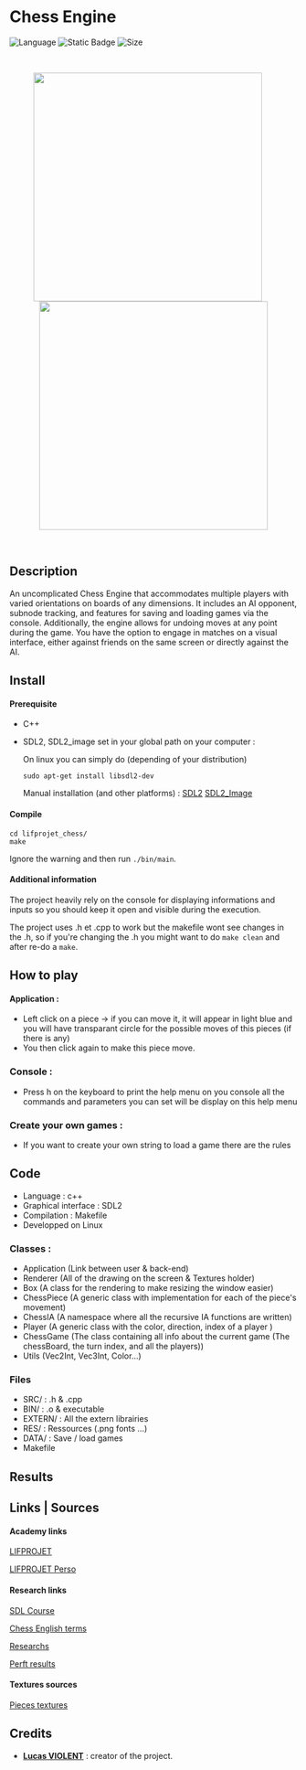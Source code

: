 # Chess Engine

![Language](https://img.shields.io/badge/Language-C%2B%2B-0052cf)
![Static Badge](https://img.shields.io/badge/Librairies-SDL2%20SDL2__image-brightgreen)
![Size](https://img.shields.io/badge/Size-10%20Mo-f12222)

<br>
<p align="center">
	<img src="https://i.imgur.com/ZRsmdCo.png" width="400" style="margin-right: 20px;">
	<img src="https://imgur.com/gtWsVkX.png" width="400">
</p>
<br>

## Description

An uncomplicated Chess Engine that accommodates multiple players with varied orientations on boards of any dimensions.
It includes an AI opponent, subnode tracking, and features for saving and loading games via the console.
Additionally, the engine allows for undoing moves at any point during the game.
You have the option to engage in matches on a visual interface, either against friends on the same screen or directly against the AI.

## Install

#### Prerequisite

- C++

- SDL2, SDL2_image set in your global path on your computer :

  On linux you can simply do (depending of your distribution)

  ```
  sudo apt-get install libsdl2-dev
  ```

  Manual installation (and other platforms) : [SDL2](https://wiki.libsdl.org/SDL2/Installation)
  [SDL2_Image](https://wiki.libsdl.org/SDL2/Installation)

#### Compile

```
cd lifprojet_chess/
make
```

Ignore the warning and then run
`./bin/main`.

#### Additional information

The project heavily rely on the console for displaying informations and inputs so you should keep it open and visible during the execution.

The project uses .h et .cpp to work but the makefile wont see changes in the .h, so if you're changing the .h
you might want to do `make clean` and after re-do a `make`.

## How to play

#### Application :

- Left click on a piece -> if you can move it, it will appear in light blue and you will have transparant circle for the possible moves of this pieces (if there is any)
- You then click again to make this piece move.

### Console :

- Press h on the keyboard to print the help menu on you console all the commands and parameters you can set will be display on this help menu

### Create your own games :

- If you want to create your own string to load a game there are the rules

## Code

- Language : c++
- Graphical interface : SDL2
- Compilation : Makefile
- Developped on Linux

### Classes :

- Application (Link between user & back-end)
- Renderer (All of the drawing on the screen & Textures holder)
- Box (A class for the rendering to make resizing the window easier)
- ChessPiece (A generic class with implementation for each of the piece's movement)
- ChessIA (A namespace where all the recursive IA functions are written)
- Player (A generic class with the color, direction, index of a player )
- ChessGame (The class containing all info about the current game (The chessBoard, the turn index, and all the players))
- Utils (Vec2Int, Vec3Int, Color...)

### Files

- SRC/ : .h & .cpp
- BIN/ : .o & executable
- EXTERN/ : All the extern librairies
- RES/ : Ressources (.png fonts ...)
- DATA/ : Save / load games
- Makefile

## Results

## Links | Sources

#### Academy links

[LIFPROJET](http://cazabetremy.fr/wiki/doku.php?id=start)

[LIFPROJET Perso](https://perso.liris.cnrs.fr/samir.aknine/L3/)

#### Research links

[SDL Course](https://lazyfoo.net/tutorials/SDL/)

[Chess English terms](https://ecole.apprendre-les-echecs.com/vocabulaire-echecs-anglais/)

[Researchs](https://www.youtube.com/watch?v=l-hh51ncgDI)

[Perft results](https://www.chessprogramming.org/Perft_Results)

#### Textures sources

[Pieces textures](https://commons.wikimedia.org/wiki/Category:PNG_chess_pieces/Standard_transparent)

## Credits

- [**Lucas VIOLENT**]() : creator of the project.
